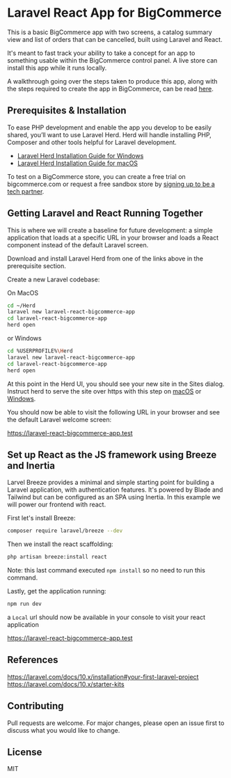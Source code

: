 # Laravel React App for BigCommerce

This is a basic BigCommerce app with two screens, a catalog summary view and list of orders that can be cancelled, built using Laravel and React. 

It's meant to fast track your ability to take a concept for an app to something usable within the BigCommerce control panel. A live store can install this app while it runs locally.

A walkthrough going over the steps taken to produce this app, along with the steps required to create the app in BigCommerce, can be read [here](https://medium.com/p/711ceceb5006).

## Prerequisites & Installation

To ease PHP development and enable the app you develop to be easily shared, you’ll want to use Laravel Herd. Herd will handle installing PHP, Composer and other tools helpful for Laravel development. 
 - [Laravel Herd Installation Guide for Windows](https://herd.laravel.com/docs/windows/1/getting-started/installation)
 - [Laravel Herd Installation Guide for macOS](https://herd.laravel.com/docs/1/getting-started/installation)

To test on a BigCommerce store, you can create a free trial on bigcommerce.com or request a free sandbox store by [signing up to be a tech partner](https://www.bigcommerce.com/partners/).

## Getting Laravel and React Running Together

This is where we will create a baseline for future development: a simple application that loads at a specific URL in your browser and loads a React component instead of the default Laravel screen.

Download and install Laravel Herd from one of the links above in the prerequisite section.

Create a new Laravel codebase:

On MacOS
```bash
cd ~/Herd
laravel new laravel-react-bigcommerce-app
cd laravel-react-bigcommerce-app
herd open
```

or Windows
```bash
cd %USERPROFILE%\Herd
laravel new laravel-react-bigcommerce-app
cd laravel-react-bigcommerce-app
herd open
```

At this point in the Herd UI, you should see your new site in the Sites dialog. Instruct herd to serve the site over https with this step on [macOS](https://herd.laravel.com/docs/1/advanced-usage/securing-sites#via-the-gui) or [Windows](https://herd.laravel.com/docs/windows/1/advanced-usage/securing-sites#via-the-gui).

You should now be able to visit the following URL in your browser and see the default Laravel welcome screen:

https://laravel-react-bigcommerce-app.test

## Set up React as the JS framework using Breeze and Inertia
Larvel Breeze provides a minimal and simple starting point for building a Laravel application, with authentication features. It's powered by Blade and Tailwind but can be configured as an SPA using Inertia. In this example we will power our frontend with react.

First let's install Breeze:
```bash
composer require laravel/breeze --dev
```
Then we install the react scaffolding:
```bash
php artisan breeze:install react
```
Note: this last command executed `npm install` so no need to run this command.

Lastly, get the application running:
```bash
npm run dev
```
a `Local` url should now be available in your console to visit your react application

https://laravel-react-bigcommerce-app.test

## References

https://laravel.com/docs/10.x/installation#your-first-laravel-project
https://laravel.com/docs/10.x/starter-kits

## Contributing
Pull requests are welcome. For major changes, please open an issue first to discuss what you would like to change.

## License
MIT
